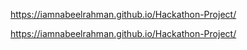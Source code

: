 https://iamnabeelrahman.github.io/Hackathon-Project/

https://iamnabeelrahman.github.io/Hackathon-Project/
